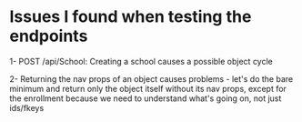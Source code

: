 # Issues I found when testing the endpoints

1- POST /api/School: Creating a school causes a possible object cycle

2- Returning the nav props of an object causes problems - let's do the bare minimum and return only the object itself without its nav props, except for the enrollment because we need to understand what's going on, not just ids/fkeys
